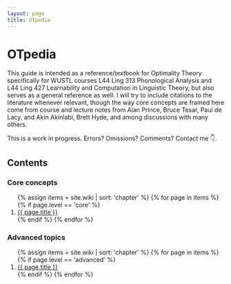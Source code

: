```yaml
---
layout: page
title: OTpedia
---
```


# OTpedia

This guide is intended as a reference/textbook for Optimality Theory specifically for WUSTL courses L44 Ling 313 Phonological Analysis and L44 Ling 427 Learnability and Computation in Linguistic Theory, but also serves as a general reference as well. I will try to include citations to the literature whenever relevant, though the way core concepts are framed here come from course and lecture notes from Alan Prince, Bruce Tesar, Paul de Lacy, and Akin Akinlabi, Brett Hyde, and among discussions with many others. 

This is a work in progress. Errors? Omissions? Comments? Contact me 👇.

## Contents

### Core concepts

<ol class="wiki-list">
{% assign items = site.wiki | sort: 'chapter' %}
{% for page in items %}
{% if page.level == 'core' %}
<li><a href="{{ page.url }}">{{ page.title }}</a></li>
{% endif %}
{% endfor %}
</ol>

### Advanced topics

<ol class="wiki-list">
{% assign items = site.wiki | sort: 'chapter' %}
{% for page in items %}
{% if page.level == 'advanced' %}
<li><a href="{{ page.url }}">{{ page.title }}</a></li>
{% endif %}
{% endfor %}
</ol>